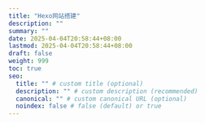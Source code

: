 ```yaml
---
title: "Hexo网站搭建"
description: ""
summary: ""
date: 2025-04-04T20:58:44+08:00
lastmod: 2025-04-04T20:58:44+08:00
draft: false
weight: 999
toc: true
seo:
  title: "" # custom title (optional)
  description: "" # custom description (recommended)
  canonical: "" # custom canonical URL (optional)
  noindex: false # false (default) or true
---
```

